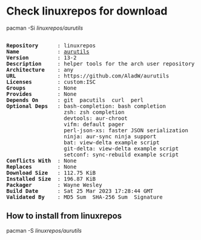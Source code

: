 # Check linuxrepos for download

pacman -Si *linuxrepos/aurutils*

<div class="highlight"><pre class="highlight"><text>
<b>Repository</b>      : linuxrepos
<b>Name</b>            : <a href="../../x86_64/aurutils-13-2-any.pkg.tar.zst">aurutils</a>
<b>Version</b>         : 13-2
<b>Description</b>     : helper tools for the arch user repository
<b>Architecture</b>    : any
<b>URL</b>             : https://github.com/AladW/aurutils
<b>Licenses</b>        : custom:ISC
<b>Groups</b>          : None
<b>Provides</b>        : None
<b>Depends On</b>      : git  pacutils  curl  perl
<b>Optional Deps</b>   : bash-completion: bash completion
                  zsh: zsh completion
                  devtools: aur-chroot
                  vifm: default pager
                  perl-json-xs: faster JSON serialization
                  ninja: aur-sync ninja support
                  bat: view-delta example script
                  git-delta: view-delta example script
                  setconf: sync-rebuild example script
<b>Conflicts With</b>  : None
<b>Replaces</b>        : None
<b>Download Size</b>   : 112.75 KiB
<b>Installed Size</b>  : 196.87 KiB
<b>Packager</b>        : Wayne Wesley <wayne6324@gmail.com>
<b>Build Date</b>      : Sat 25 Mar 2023 17:28:44 GMT
<b>Validated By</b>    : MD5 Sum  SHA-256 Sum  Signature
</text></pre></div>

## How to install from linuxrepos

pacman -S *linuxrepos/aurutils*
